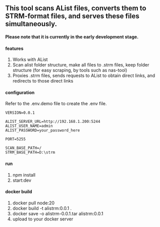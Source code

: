## This tool scans AList files, converts them to STRM-format files, and serves these files simultaneously.

#### Please note that it is currently in the early development stage.

#### features
1. Works with AList
2. Scan alist folder structure, make all files to .strm files, keep folder structure (for easy scraping, by tools such as nas-tool)
3. Proxies .strm files, sends requests to AList to obtain direct links, and redirects to those direct links

#### configuration
Refer to the .env.demo file to create the .env file.
```
VERSION=0.0.1

ALIST_SERVER_URL=http://192.168.1.200:5244
ALIST_USER_NAME=admin
ALIST_PASSWORD=your_password_here

PORT=5255

SCAN_BASE_PATH=/
STRM_BASE_PATH=D:\strm
```

#### run
1. npm install
2. start:dev

#### docker build
1. docker pull node:20
2. docker build -t alistrm:0.0.1 .
3. docker save -o alistrm-0.0.1.tar alistrm:0.0.1
4. upload to your docker server